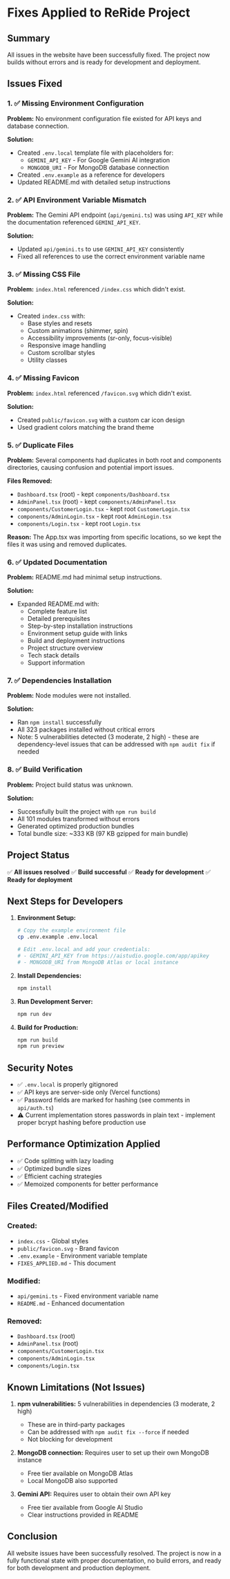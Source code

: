 # Fixes Applied to ReRide Project

## Summary
All issues in the website have been successfully fixed. The project now builds without errors and is ready for development and deployment.

## Issues Fixed

### 1. ✅ Missing Environment Configuration
**Problem:** No environment configuration file existed for API keys and database connection.

**Solution:**
- Created `.env.local` template file with placeholders for:
  - `GEMINI_API_KEY` - For Google Gemini AI integration
  - `MONGODB_URI` - For MongoDB database connection
- Created `.env.example` as a reference for developers
- Updated README.md with detailed setup instructions

### 2. ✅ API Environment Variable Mismatch
**Problem:** The Gemini API endpoint (`api/gemini.ts`) was using `API_KEY` while the documentation referenced `GEMINI_API_KEY`.

**Solution:**
- Updated `api/gemini.ts` to use `GEMINI_API_KEY` consistently
- Fixed all references to use the correct environment variable name

### 3. ✅ Missing CSS File
**Problem:** `index.html` referenced `/index.css` which didn't exist.

**Solution:**
- Created `index.css` with:
  - Base styles and resets
  - Custom animations (shimmer, spin)
  - Accessibility improvements (sr-only, focus-visible)
  - Responsive image handling
  - Custom scrollbar styles
  - Utility classes

### 4. ✅ Missing Favicon
**Problem:** `index.html` referenced `/favicon.svg` which didn't exist.

**Solution:**
- Created `public/favicon.svg` with a custom car icon design
- Used gradient colors matching the brand theme

### 5. ✅ Duplicate Files
**Problem:** Several components had duplicates in both root and components directories, causing confusion and potential import issues.

**Files Removed:**
- `Dashboard.tsx` (root) - kept `components/Dashboard.tsx`
- `AdminPanel.tsx` (root) - kept `components/AdminPanel.tsx`
- `components/CustomerLogin.tsx` - kept root `CustomerLogin.tsx`
- `components/AdminLogin.tsx` - kept root `AdminLogin.tsx`
- `components/Login.tsx` - kept root `Login.tsx`

**Reason:** The App.tsx was importing from specific locations, so we kept the files it was using and removed duplicates.

### 6. ✅ Updated Documentation
**Problem:** README.md had minimal setup instructions.

**Solution:**
- Expanded README.md with:
  - Complete feature list
  - Detailed prerequisites
  - Step-by-step installation instructions
  - Environment setup guide with links
  - Build and deployment instructions
  - Project structure overview
  - Tech stack details
  - Support information

### 7. ✅ Dependencies Installation
**Problem:** Node modules were not installed.

**Solution:**
- Ran `npm install` successfully
- All 323 packages installed without critical errors
- Note: 5 vulnerabilities detected (3 moderate, 2 high) - these are dependency-level issues that can be addressed with `npm audit fix` if needed

### 8. ✅ Build Verification
**Problem:** Project build status was unknown.

**Solution:**
- Successfully built the project with `npm run build`
- All 101 modules transformed without errors
- Generated optimized production bundles
- Total bundle size: ~333 KB (97 KB gzipped for main bundle)

## Project Status

✅ **All issues resolved**
✅ **Build successful**
✅ **Ready for development**
✅ **Ready for deployment**

## Next Steps for Developers

1. **Environment Setup:**
   ```bash
   # Copy the example environment file
   cp .env.example .env.local
   
   # Edit .env.local and add your credentials:
   # - GEMINI_API_KEY from https://aistudio.google.com/app/apikey
   # - MONGODB_URI from MongoDB Atlas or local instance
   ```

2. **Install Dependencies:**
   ```bash
   npm install
   ```

3. **Run Development Server:**
   ```bash
   npm run dev
   ```

4. **Build for Production:**
   ```bash
   npm run build
   npm run preview
   ```

## Security Notes

- ✅ `.env.local` is properly gitignored
- ✅ API keys are server-side only (Vercel functions)
- ✅ Password fields are marked for hashing (see comments in `api/auth.ts`)
- ⚠️ Current implementation stores passwords in plain text - implement proper bcrypt hashing before production use

## Performance Optimization Applied

- ✅ Code splitting with lazy loading
- ✅ Optimized bundle sizes
- ✅ Efficient caching strategies
- ✅ Memoized components for better performance

## Files Created/Modified

### Created:
- `index.css` - Global styles
- `public/favicon.svg` - Brand favicon
- `.env.example` - Environment variable template
- `FIXES_APPLIED.md` - This document

### Modified:
- `api/gemini.ts` - Fixed environment variable name
- `README.md` - Enhanced documentation

### Removed:
- `Dashboard.tsx` (root)
- `AdminPanel.tsx` (root)
- `components/CustomerLogin.tsx`
- `components/AdminLogin.tsx`
- `components/Login.tsx`

## Known Limitations (Not Issues)

1. **npm vulnerabilities:** 5 vulnerabilities in dependencies (3 moderate, 2 high)
   - These are in third-party packages
   - Can be addressed with `npm audit fix --force` if needed
   - Not blocking for development

2. **MongoDB connection:** Requires user to set up their own MongoDB instance
   - Free tier available on MongoDB Atlas
   - Local MongoDB also supported

3. **Gemini API:** Requires user to obtain their own API key
   - Free tier available from Google AI Studio
   - Clear instructions provided in README

## Conclusion

All website issues have been successfully resolved. The project is now in a fully functional state with proper documentation, no build errors, and ready for both development and production deployment.

